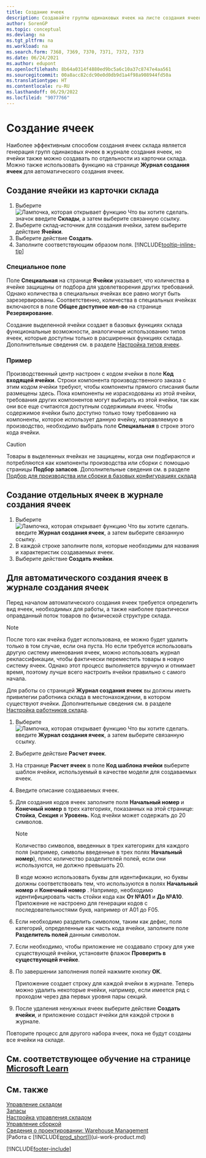 ```yaml
---
title: Создание ячеек
description: Создавайте группы одинаковых ячеек на листе создания ячеек, создавайте ячейки отдельно на карточке склада или автоматически на листе создания ячеек.
author: SorenGP
ms.topic: conceptual
ms.devlang: na
ms.tgt_pltfrm: na
ms.workload: na
ms.search.form: 7368, 7369, 7370, 7371, 7372, 7373
ms.date: 06/24/2021
ms.author: edupont
ms.openlocfilehash: 8b64a0314f4880ed9bc5a6c10a37c8747e4aa561
ms.sourcegitcommit: 00a8acc82cdc90e0d0db9d1a4f98a908944fd50a
ms.translationtype: HT
ms.contentlocale: ru-RU
ms.lasthandoff: 06/29/2022
ms.locfileid: "9077766"
---
```

# <a name="create-bins"></a>Создание ячеек

Наиболее эффективным способом создания ячеек склада является генерация групп одинаковых ячеек в журнале создания ячеек, но ячейки также можно создавать по отдельности из карточки склада. Можно также использовать функцию на странице **Журнал создания ячеек** для автоматического создания ячеек.  

## <a name="to-create-a-bin-from-the-location-card"></a>Создание ячейки из карточки склада

1.  Выберите ![Лампочка, которая открывает функцию Что вы хотите сделать.](media/ui-search/search_small.png "Что вы хотите сделать") значок введите **Склады**, а затем выберите связанную ссылку.  
2.  Выберите склад-источник для создания ячейки, затем выберите действие **Ячейки**.  
3. Выберите действие **Создать**.
4. Заполните соответствующим образом поля. [!INCLUDE[tooltip-inline-tip](includes/tooltip-inline-tip_md.md)]

### <a name="the-dedicated-field"></a>Специальное поле

Поле **Специальная** на странице **Ячейки** указывает, что количества в ячейке защищены от подбора для удовлетворения других требований. Однако количества в специальных ячейках все равно могут быть зарезервированы. Соответственно, количества в специальных ячейках включаются в поле **Общее доступное кол-во** на странице **Резервирование**.

Создание выделенной ячейки создает в базовых функциях склада функциональные возможности, аналогичные использованию типов ячеек, которые доступны только в расширенных функциях склада. Дополнительные сведения см. в разделе [Настройка типов ячеек](warehouse-how-to-set-up-bin-types.md).

### <a name="example"></a>Пример

Производственный центр настроен с кодом ячейки в поле **Код входящей ячейки**. Строки компонента производственного заказа с этим кодом ячейки требуют, чтобы компоненты прямого списания были размещены здесь. Пока компоненты не израсходованы из этой ячейки, требования других компонентов могут выбирать из этой ячейки, так как они все еще считаются доступным содержимым ячеек. Чтобы содержимое ячейки было доступно только тому требованию на компоненты, которое использует данную ячейку, направляемую в производство, необходимо выбрать поле **Специальная** в строке этого кода ячейки.

> [!Caution]
> Товары в выделенных ячейках не защищены, когда они подбираются и потребляются как компоненты производства или сборки с помощью страницы **Подбор запасов**. Дополнительные сведения см. в разделе [Подбор для производства или сборки в базовых конфигурациях склада](warehouse-how-to-pick-for-production.md)

## <a name="to-create-bins-individually-in-the-bin-creation-worksheet"></a>Создание отдельных ячеек в журнале создания ячеек

1.  Выберите ![Лампочка, которая открывает функцию Что вы хотите сделать.](media/ui-search/search_small.png "Что вы хотите сделать") введите **Журнал создания ячеек**, а затем выберите связанную ссылку.  
2.  В каждой строке заполните поля, которые необходимы для названия и характеристик создаваемых ячеек.  
3.  Выберите действие **Создать ячейки**.  

## <a name="to-make-bins-automatically-in-the-bin-creation-worksheet"></a>Для автоматического создания ячеек в журнале создания ячеек

Перед началом автоматического создания ячеек требуется определить вид ячеек, необходимых для работы, а также наиболее практически оправданный поток товаров по физической структуре склада.  

> [!NOTE]  
> После того как ячейка будет использована, ее можно будет удалить только в том случае, если она пуста. Но если требуется использовать другую систему именования ячеек, можно использовать журнал реклассификации, чтобы фактически переместить товары в новую систему ячеек. Однако этот процесс выполняется вручную и отнимает время, поэтому лучше всего настроить ячейки правильно с самого начала.  

Для работы со страницей **Журнал создания ячеек** вы должны иметь привилегии работника склада в местонахождении, в котором существуют ячейки. Дополнительные сведения см. в разделе [Настройка работников склада](warehouse-how-to-set-up-warehouse-employees.md).    

1.  Выберите ![Лампочка, которая открывает функцию Что вы хотите сделать.](media/ui-search/search_small.png "Что вы хотите сделать") введите **Журнал создания ячеек**, а затем выберите связанную ссылку.  
2.  Выберите действие **Расчет ячеек**.
3. На странице **Расчет ячеек** в поле **Код шаблона ячейки** выберите шаблон ячейки, используемый в качестве модели для создаваемых ячеек.
4.  Введите описание создаваемых ячеек.  
5.  Для создания кодов ячеек заполните поля **Начальный номер** и **Конечный номер** в трех категориях, показанных на этой странице: **Стойка**, **Секция** и **Уровень.** Код ячейки может содержать до 20 символов.  

    > [!NOTE]  
    >  Количество символов, введенных в трех категориях для каждого поля (например, символы введенные в трех полях **Начальный номер**), плюс количество разделителей полей, если они используются, не должно превышать 20.  

     В коде можно использовать буквы для идентификации, но буквы должны соответствовать тем, что используются в полях **Начальный номер** и **Конечный номер** . Например, необходимо идентифицировать часть стойки кода как **От №A01** и **До №A10**. Приложение не настроено для генерации кодов с последовательностями букв, например от A01 до F05.  

6.  Если необходимо разделить символом, таким как дефис, поля категорий, определенные как часть кода ячейки, заполните поле **Разделитель полей** данным символом.  
7.  Если необходимо, чтобы приложение не создавало строку для уже существующей ячейки, установите флажок **Проверить в существующей ячейке**.  
8. По завершении заполнения полей нажмите кнопку **ОК**.

    Приложение создает строку для каждой ячейки в журнале. Теперь можно удалить некоторые ячейки, например, если имеется ряд с проходом через два первых уровня пары секций.  

9. После удаления ненужных ячеек выберите действие **Создать ячейки**, и приложение создаст ячейки для каждой строки в журнале.  

Повторите процесс для другого набора ячеек, пока не будут созданы все ячейки на складе.  

## <a name="see-related-training-at-microsoft-learn"></a>См. соответствующее обучение на странице [Microsoft Learn](/learn/modules/create-new-bins/)

## <a name="see-also"></a>См. также

[Управление складом](warehouse-manage-warehouse.md)  
[Запасы](inventory-manage-inventory.md)  
[Настройка управления складом](warehouse-setup-warehouse.md)  
[Управление сборкой](assembly-assemble-items.md)  
[Сведения о проектировании: Warehouse Management](design-details-warehouse-management.md)  
[Работа с [!INCLUDE[prod_short](includes/prod_short.md)]](ui-work-product.md)


[!INCLUDE[footer-include](includes/footer-banner.md)]